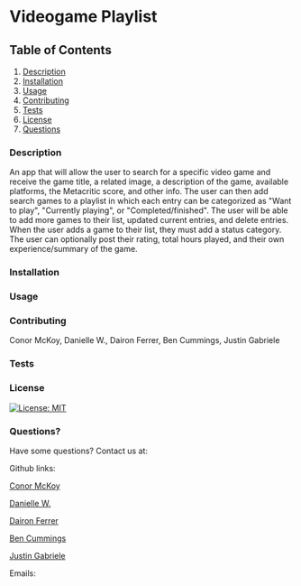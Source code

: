 # Videogame Playlist

## Table of Contents

1. [Description](#description)
2. [Installation](#installation)
3. [Usage](#usage)
4. [Contributing](#contributing)
5. [Tests](#tests)
6. [License](#license)
7. [Questions](#questions)


### Description<a name="description"></a>

An app that will allow the user to search for a specific video game and receive the game title, a related image, a description of the game, available platforms, the Metacritic score, and other info. The user can then add search games to a playlist in which each entry can be categorized as "Want to play", "Currently playing", or "Completed/finished". The user will be able to add more games to their list, updated current entries, and delete entries. When the user adds a game to their list, they must add a status category. The user can optionally post their rating, total hours played, and their own experience/summary of the game.

### Installation<a name="installation"></a>



### Usage<a name="usage"></a>



### Contributing<a name="contributing"></a>

Conor McKoy, Danielle W., Dairon Ferrer, Ben Cummings, Justin Gabriele

### Tests<a name="tests"></a>



### License<a name="license"></a>

[![License: MIT](https://img.shields.io/badge/License-MIT-yellow.svg)](https://opensource.org/licenses/MIT)

### Questions?<a name="questions"></a>

Have some questions? Contact us at: 

Github links:

[Conor McKoy](https://github.com/mckoyc94)

[Danielle W.](https://github.com/dawisen)

[Dairon Ferrer](https://github.com/daironferrer)

[Ben Cummings](https://github.com/Bcummings32)

[Justin Gabriele](https://github.com/gabrielejm)

Emails: 


